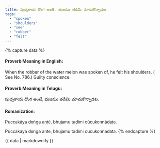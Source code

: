 ```yaml
---
title: పుచ్చకాయ దొంగ అంటే, భుజము తడిమి చూచుకొన్నాడట.
tags:
  - "spoken"
  - "shoulders"
  - "see"
  - "robber"
  - "felt"
---
```


{% capture data %}
#### Proverb Meaning in English:
When the robber of the water melon was spoken of, he felt his shoulders.
( See No. 786.)
Guilty conscience.

#### Proverb Meaning in Telugu:
పుచ్చకాయ దొంగ అంటే, భుజము తడిమి చూచుకొన్నాడట.

#### Romanization:
Puccakāya doṅga aṇṭē, bhujamu taḍimi cūcukonnāḍaṭa.

Puccakaya donga ante, bhujamu tadimi cucukonnadata.
{% endcapture %}

{{ data | markdownify }}

